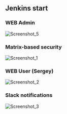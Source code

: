 ## Jenkins start

### WEB Admin
![Screenshot_5](https://user-images.githubusercontent.com/49452234/191590844-ad315e2e-5556-4b84-8482-5ae78e0fac97.jpg)

### Matrix-based security
![Screenshot_1](https://user-images.githubusercontent.com/49452234/191591034-636dd2ce-6e6f-417b-b07c-81fc2bd8c4b8.jpg)

### WEB User (Sergey)
![Screenshot_2](https://user-images.githubusercontent.com/49452234/191591290-9d17205c-54b5-44d2-a896-3f66d42e6428.jpg)

### Slack notifications
![Screenshot_3](https://user-images.githubusercontent.com/49452234/191591500-44c4092d-fb3a-4c23-ab5b-d34f233ff670.jpg)

